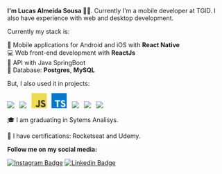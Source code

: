 


**I'm Lucas Almeida Sousa 👨‍🚀**. Currently I'm a mobile developer at TGID.
I also have experience with web and desktop development.

Currently my stack is: 

:iphone: Mobile applications for Android and iOS with **React Native** <br/> 
:computer: Web front-end development with **ReactJs** <br/>
:satellite: API with Java SpringBoot <br/>
:floppy_disk: Database: **Postgres**, **MySQL** <br/>

But, I also used it in projects: 

<p>
<img src="https://image.flaticon.com/icons/png/512/226/226770.png" height="35px"/>
&nbsp;
<img src="https://www.freepnglogos.com/uploads/apple-logo-png/apple-logo-icon-transparent-png-svg-vector-3.png" height="35px"/>  
&nbsp;  
<img src="https://raw.githubusercontent.com/github/explore/80688e429a7d4ef2fca1e82350fe8e3517d3494d/topics/javascript/javascript.png" height="35px"/>
&nbsp;  
<img src="https://raw.githubusercontent.com/github/explore/80688e429a7d4ef2fca1e82350fe8e3517d3494d/topics/typescript/typescript.png" height="35px"/>
&nbsp;
<img src="https://appmasters.io/static/react-47ce6e77f039020ee2e76a10c1e988e9.png" height="35px"/> 
&nbsp;
<img src="https://www.mysql.com/common/logos/logo-mysql-170x115.png" height="35px"/>
&nbsp;  
<img src="https://img1.gratispng.com/20180415/pjw/kisspng-adobe-xd-user-interface-design-computer-icons-adob-adobe-5ad2fa7cce9f02.2569342615237761248463.jpg" height="35px" />    
</p>

:mortar_board: I am graduating in Sytems Analisys.

:memo: I have certifications: Rocketseat and Udemy.

**Follow me on my social media:**
              
[![Instagram Badge](https://img.shields.io/badge/-Instagram-6633cc?style=flat-square&labelColor=6633cc&logo=instagram&logoColor=white&link=https://www.https://www.instagram.com/lllusca1/)](https://www.https://www.instagram.com/lllusca1/) 
[![Linkedin Badge](https://img.shields.io/badge/-Linkedin-6633cc?style=flat-square&logo=Linkedin&logoColor=white&link=https://www.https://www.linkedin.com/in/lucasalmeidasousa/)](https://www.https://www.linkedin.com/in/lucasalmeidasousa/) 
